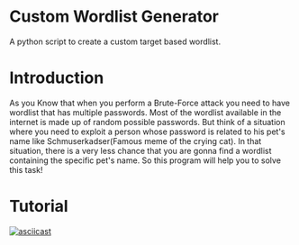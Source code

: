 # Custom Wordlist Generator
A python script to create a custom target based wordlist.

# Introduction
As you Know that when you perform a Brute-Force attack you need to have wordlist that has multiple passwords. Most of the wordlist available in the internet is made up of random possible passwords. But think of a situation where you need to exploit a person whose password is related to his pet's name like Schmuserkadser(Famous meme of the crying cat). In that situation, there is a very less chance that you are gonna find a wordlist containing the specific pet's name. So this program will help you to solve this task!

# Tutorial
[![asciicast](https://asciinema.org/a/SRHTj18qphstPUlsLqSqleuQ5.png)](https://asciinema.org/a/SRHTj18qphstPUlsLqSqleuQ5)
